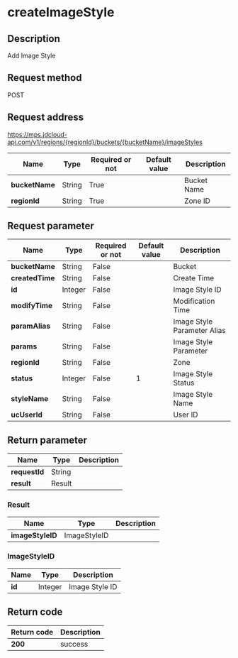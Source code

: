 # createImageStyle


## Description
Add Image Style

## Request method
POST

## Request address
https://mps.jdcloud-api.com/v1/regions/{regionId}/buckets/{bucketName}/imageStyles

|Name|Type|Required or not|Default value|Description|
|---|---|---|---|---|
|**bucketName**|String|True||Bucket Name|
|**regionId**|String|True||Zone ID|

## Request parameter
|Name|Type|Required or not|Default value|Description|
|---|---|---|---|---|
|**bucketName**|String|False||Bucket|
|**createdTime**|String|False||Create Time|
|**id**|Integer|False||Image Style ID|
|**modifyTime**|String|False||Modification Time|
|**paramAlias**|String|False||Image Style Parameter Alias|
|**params**|String|False||Image Style Parameter|
|**regionId**|String|False||Zone|
|**status**|Integer|False|1|Image Style Status|
|**styleName**|String|False||Image Style Name|
|**ucUserId**|String|False||User ID|


## Return parameter
|Name|Type|Description|
|---|---|---|
|**requestId**|String||
|**result**|Result||


### Result
|Name|Type|Description|
|---|---|---|
|**imageStyleID**|ImageStyleID||
### ImageStyleID
|Name|Type|Description|
|---|---|---|
|**id**|Integer|Image Style ID|

## Return code
|Return code|Description|
|---|---|
|**200**|success|
